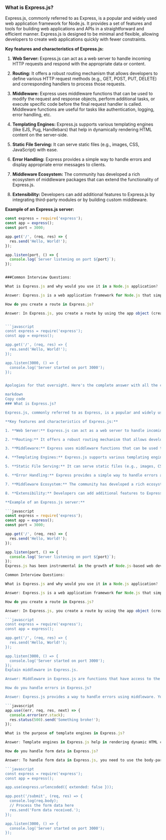 ### What is Express.js?

Express.js, commonly referred to as Express, is a popular and widely used web application framework for Node.js. It provides a set of features and tools for building web applications and APIs in a straightforward and efficient manner. Express.js is designed to be minimal and flexible, allowing developers to create web applications quickly with fewer constraints.

**Key features and characteristics of Express.js:**

1. **Web Server:** Express.js can act as a web server to handle incoming HTTP requests and respond with the appropriate data or content.

2. **Routing:** It offers a robust routing mechanism that allows developers to define various HTTP request methods (e.g., GET, POST, PUT, DELETE) and corresponding handlers to process those requests.

3. **Middleware:** Express uses middleware functions that can be used to modify the request and response objects, perform additional tasks, or execute specific code before the final request handler is called. Middleware functions are useful for tasks like authentication, logging, error handling, etc.

4. **Templating Engines:** Express.js supports various templating engines (like EJS, Pug, Handlebars) that help in dynamically rendering HTML content on the server-side.

5. **Static File Serving:** It can serve static files (e.g., images, CSS, JavaScript) with ease.

6. **Error Handling:** Express provides a simple way to handle errors and display appropriate error messages to clients.

7. **Middleware Ecosystem:** The community has developed a rich ecosystem of middleware packages that can extend the functionality of Express.js.

8. **Extensibility:** Developers can add additional features to Express.js by integrating third-party modules or by building custom middleware.

**Example of an Express.js server:**

```javascript
const express = require('express');
const app = express();
const port = 3000;

app.get('/', (req, res) => {
  res.send('Hello, World!');
});

app.listen(port, () => {
  console.log(`Server listening on port ${port}`);
});


###Common Interview Questions:

What is Express.js and why would you use it in a Node.js application?

Answer: Express.js is a web application framework for Node.js that simplifies the process of building web applications and APIs. It provides a set of features like routing, middleware, and templating engines, making it easier to handle HTTP requests, manage application flow, and serve dynamic content. Express.js is popular because of its minimalist design and flexibility, allowing developers to create scalable and maintainable applications efficiently.

How do you create a route in Express.js?

Answer: In Express.js, you create a route by using the app object (created by calling express()). The most common method to define a route is through app.get() or app.post() functions, which correspond to the HTTP request methods GET and POST, respectively. Here's an example:


```javascript
const express = require('express');
const app = express();

app.get('/', (req, res) => {
  res.send('Hello, World!');
});

app.listen(3000, () => {
  console.log('Server started on port 3000');
});


Apologies for that oversight. Here's the complete answer with all the content:

markdown
Copy code
### What is Express.js?

Express.js, commonly referred to as Express, is a popular and widely used web application framework for Node.js. It provides a set of features and tools for building web applications and APIs in a straightforward and efficient manner. Express.js is designed to be minimal and flexible, allowing developers to create web applications quickly with fewer constraints.

**Key features and characteristics of Express.js:**

1. **Web Server:** Express.js can act as a web server to handle incoming HTTP requests and respond with the appropriate data or content.

2. **Routing:** It offers a robust routing mechanism that allows developers to define various HTTP request methods (e.g., GET, POST, PUT, DELETE) and corresponding handlers to process those requests.

3. **Middleware:** Express uses middleware functions that can be used to modify the request and response objects, perform additional tasks, or execute specific code before the final request handler is called. Middleware functions are useful for tasks like authentication, logging, error handling, etc.

4. **Templating Engines:** Express.js supports various templating engines (like EJS, Pug, Handlebars) that help in dynamically rendering HTML content on the server-side.

5. **Static File Serving:** It can serve static files (e.g., images, CSS, JavaScript) with ease.

6. **Error Handling:** Express provides a simple way to handle errors and display appropriate error messages to clients.

7. **Middleware Ecosystem:** The community has developed a rich ecosystem of middleware packages that can extend the functionality of Express.js.

8. **Extensibility:** Developers can add additional features to Express.js by integrating third-party modules or by building custom middleware.

**Example of an Express.js server:**

```javascript
const express = require('express');
const app = express();
const port = 3000;

app.get('/', (req, res) => {
  res.send('Hello, World!');
});

app.listen(port, () => {
  console.log(`Server listening on port ${port}`);
});
Express.js has been instrumental in the growth of Node.js-based web development, and its simplicity and flexibility make it a popular choice for creating various types of web applications and APIs.

Common Interview Questions:

What is Express.js and why would you use it in a Node.js application?

Answer: Express.js is a web application framework for Node.js that simplifies the process of building web applications and APIs. It provides a set of features like routing, middleware, and templating engines, making it easier to handle HTTP requests, manage application flow, and serve dynamic content. Express.js is popular because of its minimalist design and flexibility, allowing developers to create scalable and maintainable applications efficiently.

How do you create a route in Express.js?

Answer: In Express.js, you create a route by using the app object (created by calling express()). The most common method to define a route is through app.get() or app.post() functions, which correspond to the HTTP request methods GET and POST, respectively. Here's an example:

```javascript
const express = require('express');
const app = express();

app.get('/', (req, res) => {
  res.send('Hello, World!');
});

app.listen(3000, () => {
  console.log('Server started on port 3000');
});
Explain middleware in Express.js.

Answer: Middleware in Express.js are functions that have access to the request and response objects, and the next function. They can perform tasks like parsing request data, authentication, logging, error handling, etc. Middleware functions can be defined using app.use() or specific HTTP method functions (app.get(), app.post(), etc.). Middleware functions can modify the request and response objects or end the request-response cycle. To proceed to the next middleware or route handler, middleware functions should call next().

How do you handle errors in Express.js?

Answer: Express.js provides a way to handle errors using middleware. You can define an error-handling middleware with four arguments (err, req, res, next). This middleware is called whenever an error occurs during request processing. It should be defined after all the other middleware functions. Here's an example:

```javascript
app.use((err, req, res, next) => {
  console.error(err.stack);
  res.status(500).send('Something broke!');
});

What is the purpose of template engines in Express.js?

Answer: Template engines in Express.js help in rendering dynamic HTML content on the server-side. They enable you to create templates with placeholders that can be filled with data from the server before sending the final HTML to the client. Popular template engines for Express.js include EJS, Pug (formerly known as Jade), and Handlebars.

How do you handle form data in Express.js?

Answer: To handle form data in Express.js, you need to use the body-parser middleware or the built-in express.urlencoded() middleware. These middleware functions parse the incoming request body containing form data and make it accessible via req.body. Here's an example:

```javascript
const express = require('express');
const app = express();

app.use(express.urlencoded({ extended: false }));

app.post('/submit', (req, res) => {
  console.log(req.body);
  // Process the form data here
  res.send('Form data received.');
});

app.listen(3000, () => {
  console.log('Server started on port 3000');
});
